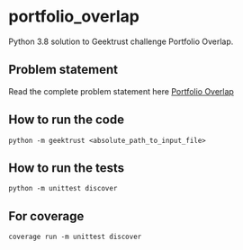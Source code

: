 # portfolio_overlap
Python 3.8 solution to Geektrust challenge Portfolio Overlap.

## Problem statement
Read the complete problem statement here [Portfolio Overlap](https://www.geektrust.in/coding-problem/backend/portfolio-overlap)


## How to run the code
```
python -m geektrust <absolute_path_to_input_file>
```

## How to run the tests

```
python -m unittest discover
```
## For coverage

```
coverage run -m unittest discover
```